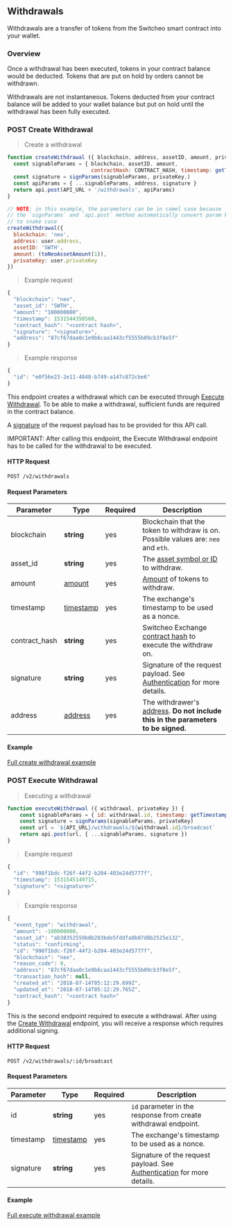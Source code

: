 ## Withdrawals

Withdrawals are a transfer of tokens from the Switcheo smart contract into your wallet.

### Overview

Once a withdrawal has been executed, tokens in your contract balance would be deducted.
Tokens that are put on hold by orders cannot be withdrawn.

Withdrawals are not instantaneous.
Tokens deducted from your contract balance will be added to your wallet balance but put on hold until
the withdrawal has been fully executed.

### POST Create Withdrawal

> Create a withdrawal

```js
function createWithdrawal ({ blockchain, address, assetID, amount, privateKey }) {
  const signableParams = { blockchain, assetID, amount,
                           contractHash: CONTRACT_HASH, timestamp: getTimestamp() }
  const signature = signParams(signableParams, privateKey,)
  const apiParams = { ...signableParams, address, signature }
  return api.post(API_URL + '/withdrawals', apiParams)
}

// NOTE: in this example, the parameters can be in camel case because
// the `signParams` and `api.post` method automatically convert param keys
// to snake case
createWithdrawal({
  blockchain: 'neo',
  address: user.address,
  assetID: 'SWTH',
  amount: (toNeoAssetAmount(1)),
  privateKey: user.privateKey
})
```

> Example request

```js
{
  "blockchain": "neo",
  "asset_id": "SWTH",
  "amount": "100000000",
  "timestamp": 1531544358560,
  "contract_hash": "<contract hash>",
  "signature": "<signature>",
  "address": "87cf67daa0c1e9b6caa1443cf5555b09cb3f8e5f"
}
```

> Example response

```js
{
  "id": "e0f56e23-2e11-4848-b749-a147c872cbe6"
}
```

This endpoint creates a withdrawal which can be executed through [Execute Withdrawal](#execute-withdrawal).
To be able to make a withdrawal, sufficient funds are required in the contract balance.

A [signature](#authentication) of the request payload has to be provided for this API call.

<aside class="notice">
  IMPORTANT: After calling this endpoint, the Execute Withdrawal endpoint has to be called for the withdrawal to be executed.
</aside>

#### HTTP Request

`POST /v2/withdrawals`

#### Request Parameters

 Parameter         | Type       | Required | Description
------------------ | ---------- | -------- | ------------
 blockchain        | **string** | yes       | Blockchain that the token to withdraw is on. Possible values are: `neo` and `eth`.
 asset_id          | **string** | yes       | The [asset symbol or ID](#supported-assets) to withdraw.
 amount            | [amount](#amounts) | yes       | [Amount](#amounts) of tokens to withdraw.
 timestamp         | [timestamp](#timestamp)    | yes       | The exchange's timestamp to be used as a nonce.
 contract_hash     | **string** | yes       | Switcheo Exchange [contract hash](#contracts) to execute the withdraw on.
 signature         | **string** | yes       | Signature of the request payload. See [Authentication](#authentication) for more details.
 address           | [address](#addresses) | yes       | The withdrawer's [address](#addresses). **Do not include this in the parameters to be signed.**

#### Example

[Full create withdrawal example](https://github.com/ConjurTech/switcheo-api-examples/blob/master/src/examples/withdrawals/createWithdrawalExample.js)

### POST Execute Withdrawal

> Executing a withdrawal

```js
function executeWithdrawal ({ withdrawal, privateKey }) {
    const signableParams = { id: withdrawal.id, timestamp: getTimestamp() }
    const signature = signParams(signableParams, privateKey)
    const url = `${API_URL}/withdrawals/${withdrawal.id}/broadcast`
    return api.post(url, { ...signableParams, signature })
}
```

> Example request

```js
{
  "id": "998f1bdc-f26f-44f2-b204-403e24d5777f",
  "timestamp": 1531545149715,
  "signature": "<signature>"
}
```

> Example response

```js
{
  "event_type": "withdrawal",
  "amount": -100000000,
  "asset_id": "ab38352559b8b203bde5fddfa0b07d8b2525e132",
  "status": "confirming",
  "id": "998f1bdc-f26f-44f2-b204-403e24d5777f",
  "blockchain": "neo",
  "reason_code": 9,
  "address": "87cf67daa0c1e9b6caa1443cf5555b09cb3f8e5f",
  "transaction_hash": null,
  "created_at": "2018-07-14T05:12:29.699Z",
  "updated_at": "2018-07-14T05:12:29.765Z",
  "contract_hash": "<contract hash>"
}
```

This is the second endpoint required to execute a withdrawal.
After using the [Create Withdrawal](#create-withdrawal) endpoint,
you will receive a response which requires additional signing.

#### HTTP Request

`POST /v2/withdrawals/:id/broadcast`

#### Request Parameters

 Parameter  | Type       | Required | Description
 ---------- | ---------- | -------- | -----------
 id         | **string** | yes       | `id` parameter in the response from create withdrawal endpoint.
 timestamp  | [timestamp](#timestamp)    | yes       | The exchange's timestamp to be used as a nonce.
 signature  | **string** | yes       | Signature of the request payload. See [Authentication](#authentication) for more details.

#### Example

[Full execute withdrawal example](https://github.com/ConjurTech/switcheo-api-examples/blob/master/src/examples/withdrawals/executeWithdrawalExample.js)
